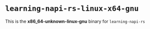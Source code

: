 # `learning-napi-rs-linux-x64-gnu`

This is the **x86_64-unknown-linux-gnu** binary for `learning-napi-rs`
